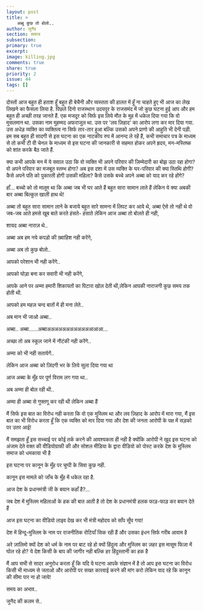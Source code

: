```yaml
---
layout: post
title: >
    अब्बु कुछ तो बोलो..
author: जुनैद
section: समाज
subsection:
primary: true
excerpt:
image: killing.jpg
comments: true
share: true
priority: 2
issue: 44
tags: []
---
```


दोस्तों आज बहुत ही हताश हूँ बहुत ही बेचैनी और व्यस्तता की हालत में हूँ ना चाहते हुए भी आज का लेख लिखने का फैसला लिया है. पिछले दिनो राजस्थान उदयपुर के राजसमंद में जो कुछ घटना हुई आप और हम बहुत ही अच्छी तरह जानते हैं. एक मजदूर को सिर्फ इस लिये मौत के मुह में धकेल दिया गया कि वो मुसलमान था. उसका नाम मुहम्मद अफराजुल था. उस पर 'लव ज़िहाद' का आरोप लगा कर मार दिया गया. उस अधेड़ व्यक्ति का व्यक्तित्व ना सिर्फ तार-तार हुआ बल्कि उसको अपने प्राणो की आहुति भी देनी पड़ी. हम सब बहुत ही सादगी से इस घटना का एक नाटकीय रुप में आनन्द ले रहें हैं, कभी समाचार पत्र के माध्यम से तो कभी टी वी चेनल के माध्यम से इस घटना की जानकारी से सहमत होकर अपने ह्रदय, मन-मस्तिष्क को शांत करके बैठ जाते हैं.

क्या कभी आपके मन में ये सवाल उठा कि वो व्यक्ति भी अपने परिवार की ज़िम्मेदारी का बोझ उठा रहा होगा? वो अपने परिवार का मजबूत स्तम्भ होगा? अब इस दशा में उस व्यक्ति के घर-परिवार की क्या स्तिथि होगी? कैसे अपने पति को पुकारती होगी उसकी महिला? कैसे उसके बच्चे अपने अब्बा को याद कर रहे होंगे?

हाँ... बच्चो को तो मालूम था कि अब्बा जब भी घर आते हैं बहुत सारा सामान लाते हैं लेकिन ये क्या अबकी बार अब्बा बिल्कुल खाली हाथ थे!

अब्बा तो बहुत सारा सामान लाने के बजाये बहुत सारे सामना में लिपट कर आये थे, अब्बा ऐसे तो नही थे वो जब-जब आते हमसे खूब बाते करते हंसते- हंसाते लेकिन आज अब्बा तो बोलते ही नही,

शायद अब्बा नाराज़ थे..

अब्बा अब हम नये कपड़ो की ख़्वाहिश नही करेंगे,

अब्बा अब तो कुछ बोलो..

आपको परेशान भी नही करेंगे..

आपको घोड़ा बना कर सवारी भी नही करेंगे,

आपके आने पर अम्मा हमारी शिकायतों का पिटारा खोल देती थी,लेकिन आपकी नाराजगी कुछ समय तक होती थी.

आपको हम महज़ चन्द बातों में ही मना लेते..

अब मान भी जाओ अब्बा..

अब्बा..  अब्बा......अब्बाअअअअअअअअअअअआआआ...

अच्छा तो अब स्कूल जाने में नौटंकी नही करेंगे..

अम्मा को भी नही सतायेगें..

लेकिन आज अब्बा को ज़िंदगी भर के लिये सुला दिया गया था

आज अब्बा के मुँह पर पूर्ण विराम लग गया था..

अब अम्मा ही बोल रही थी..

अम्मा ही अब्बा से गुफ्तगू कर रही थी लेकिन अब्बा हैं

मैं सिर्फ इस बात का विरोध नही करता कि वो एक मुस्लिम था और लव ज़िहाद के आरोप में मारा गया, मैं इस बात का भी  विरोध करता हूँ कि एक व्यक्ति को मार दिया गया और देश की जनता आरोपी के पक्ष में सड़को पर उतर आई!

मैं समझता हूँ इस सच्चाई पर कोई तर्क करने की आवश्यकता ही नही है क्योंकि आरोपी ने खुद इस घटना को अंजाम देते वक्त की वीडियोग्राफी की और सोशल मीडिया के द्वारा वीडियो को पोस्ट करके देश के मुस्लिम समाज को धमकाया भी है

इस घटना पर कानून के मुँह पर चुप्पी के सिवा कुछ नही.

कानून इस मामले को जाँच के मुँह में धकेल रहा है.

आज देश के प्रधानमंत्री जी के बयान कहाँ है?...

जब देश में मुस्लिम महिलाओं के हक की बात आती है तो देश के प्रधानमंत्री हलक फाड़-फाड़ कर बयान देते हैं

आज इस घटना का वीडियो लाइव देख कर भी मंत्री महोदय को साँप सूँघ गया!

देश में हिन्दू-मुस्लिम के नाम पर राजनीतिक रोटियाँ सिक रही हैं और उसका इंधन सिर्फ गरीब आवाम है

अरे ज़ालिमो क्यों देश को धर्म के नाम पर बाट रहे हो क्यों हिंदुत्व और मुस्लिम का ज़हर इस मासूम फिज़ा में घोल रहे हो? ये देश किसी के बाप की जागीर नही बल्कि हर हिंदुस्तानी का हक है

मैं आप सभी से सादर अनुरोध करता हूँ कि यदि ये घटना आपके संज्ञान में है तो आप इस घटना का विरोध किसी भी माध्यम से जताओ और आरोपी पर सख्त कारवाई करने की मांग करो लेकिन याद रहे कि कानून की सीमा पार ना हो जाये!

समय का अभाव..

जुनैद की कलम से..